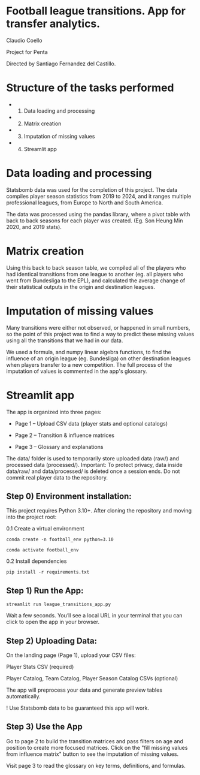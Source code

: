 # Football league transitions. App for transfer analytics.

Claudio Coello 

Project for Penta 

Directed by Santiago Fernandez del Castillo.

# Structure of the tasks performed 
- 1. Data loading and processing
- 2. Matrix creation
- 3. Imputation of missing values
- 4. Streamlit app

# Data loading and processing

Statsbomb data was used for the completion of this project. The data compiles player season statistics from 2019 to 2024, and it ranges multiple professional leagues, from Europe to North and South America.

The data was processed using the pandas library, where a pivot table with back to back seasons for each player was created. (Eg. Son Heung Min 2020, and 2019 stats).

# Matrix creation

Using this back to back season table, we compiled all of the players who had identical transitions from one league to another (eg. all players who went from Bundesliga to the EPL), and calculated the average change of their statistical outputs in the origin and destination leagues.

# Imputation of missing values

Many transitions were either not observed, or happened in small numbers, so the point of this project was to find a way to predict these missing values using all the transitions that we had in our data. 

We used a formula, and numpy linear algebra functions, to find the influence of an origin league (eg. Bundesliga) on other destination leagues when players transfer to a new competition. The full process of the imputation of values is commented in the app's glossary.

# Streamlit app

The app is organized into three pages:

- Page 1 – Upload CSV data (player stats and optional catalogs)

- Page 2 – Transition & influence matrices

- Page 3 – Glossary and explanations

The data/ folder is used to temporarily store uploaded data (raw/) and processed data (processed/).
Important: To protect privacy, data inside data/raw/ and data/processed/ is deleted once a session ends. Do not commit real player data to the repository.

## Step 0) Environment installation:

This project requires Python 3.10+. After cloning the repository and moving into the project root:

0.1 Create a virtual environment

`conda create -n football_env python=3.10`

`conda activate football_env`

0.2 Install dependencies

`pip install -r requirements.txt`

## Step 1) Run the App:

`streamlit run league_transitions_app.py`

Wait a few seconds. You’ll see a local URL in your terminal that you can click to open the app in your browser.

## Step 2) Uploading Data:

On the landing page (Page 1), upload your CSV files:

Player Stats CSV (required)

Player Catalog, Team Catalog, Player Season Catalog CSVs (optional)

The app will preprocess your data and generate preview tables automatically.

! Use Statsbomb data to be guaranteed this app will work.

## Step 3) Use the App

Go to page 2 to build the transition matrices and pass filters on age and position to create more focused matrices.
Click on the "fill missing values from influence matrix" button to see the imputation of missing values.

Visit page 3 to read the glossary on key terms, definitions, and formulas.



  
